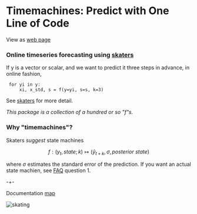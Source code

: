 # Timemachines: Predict with One Line of Code 
View as [web page](https://microprediction.github.io/timemachines/)

### Online timeseries forecasting using [skaters](https://microprediction.github.io/timemachines/skaters.html)
If y is a vector or scalar, and we want to predict it three steps in advance, in online fashion, 

 
     for yi in y:
         xi, x_std, s = f(y=yi, s=s, k=3)

See [skaters](https://microprediction.github.io/timemachines/skaters.html) for more detail. 

*This package is a collection of a hundred or so "f"s.* 

### Why "timemachines"? 
Skaters *suggest* state machines

  $$
    f : (y_t, state; k) \mapsto ( \hat{y}_{t+k}, \sigma, posterior\ state)
  $$

where $\sigma$ estimates the standard error of the prediction. If you want an actual state machien, 
see [FAQ](https://github.com/microprediction/timemachines/blob/main/FAQ.md) question 1. 


-+- 

Documentation [map](https://microprediction.github.io/timemachines/map.html)
 
  


![skating](https://i.imgur.com/elu5muO.png)
